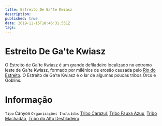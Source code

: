 ```yaml
---
title: Estreito De Ga'te Kwiasz
description: 
published: true
date: 2019-11-15T18:46:31.551Z
tags: 
---
```


<!-- SUBTITLE: Visão geral sobre Estreito De Ga'te Kwiasz -->

# Estreito De Ga'te Kwiasz
O Estreito de Ga'te Kwiasz é um grande defiladeiro localizado no extremo leste de Ga'te Kwiasz, formado por milênios de erosão causada pelo [Rio do Estreito](/lugares/plano-material/drafeon/sudeste-de-drafeon/rio-do-estreito). O Estreito de Ga'te Kwiasz é o lar de algumas poucas tribos Orcs e Goblins.

# Informação
`Tipo` Canyon
`Organizações Incluídas`  [Tribo Carazul](/faccoes/faccoes-independentes/tribo-carazul#tribo-carazul), [Tribo Fauxa Azuu](/faccoes/faccoes-independentes/tribo-fauxa-azuu#tribo-fauxa-azuu), [Tribo Machadão](/faccoes/faccoes-independentes/tribo-machadao#tribo-machadao), [Tribo do Alto Desfiladeiro](/faccoes/faccoes-independentes/tribo-do-alto-desfiladeiro#tribo-do-alto-desfiladeiro)


